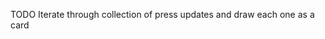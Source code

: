 <HeroBanner v-slot:top
  heading="Campaign Updates"
/>

TODO Iterate through collection of press updates and draw each one as a card
